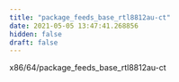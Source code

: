```yaml
---
title: "package_feeds_base_rtl8812au-ct"
date: 2021-05-05 13:47:41.268856
hidden: false
draft: false
---
```


x86/64/package_feeds_base_rtl8812au-ct

